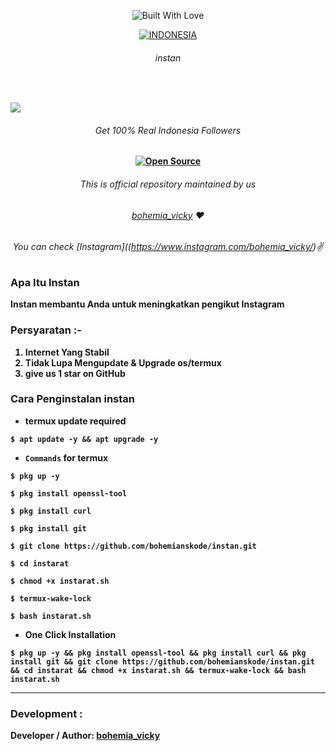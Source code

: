 <p align=center>
  <img title="Built With Love" src="https://forthebadge.com/images/badges/built-with-love.svg"></p>
  
  
<p align=center>
  <a href="https://www.instagram.com/bohemia_vicky/"><img title="INDONESIA" src="https://img.shields.io/badge/DARI%20ASAL-INDONESIA-SCRIPT?colorA=%23FF0000&colorB=%23FFFFFF&colorC=%23ff0000&style=for-the-badge"></a>  
  <br>
  </p>
  <b>

###### <p align="center"> instan
<br>

<img src="https://i.imgur.com/ojEA1aj.jpg"></p>

###### <p align="center">Get 100% Real Indonesia Followers<p align="center">
<p align=center>
  <a href="https://www.instagram.com/bhikan_deshmukh"><img title="Open Source" src="https://img.shields.io/badge/Open%20Source-%E2%99%A5-red" ></a>


###### <p align="center">*This is official repository maintained by us*
###### <p align="center"> *[bohemia_vicky](https://www.instagram.com/bohemia_vicky/) ❤️*
###### <p align="center"> *You can check [Instagram]((https://www.instagram.com/bohemia_vicky/)✌*

### Apa Itu Instan
Instan membantu Anda untuk meningkatkan pengikut Instagram

### Persyaratan :-

1) Internet Yang Stabil
2) Tidak Lupa Mengupdate & Upgrade os/termux
3) give us 1 star on GitHub

### Cara Penginstalan instan

* termux update required

```
$ apt update -y && apt upgrade -y
```
* `Commands` for termux
```
$ pkg up -y

$ pkg install openssl-tool

$ pkg install curl

$ pkg install git

$ git clone https://github.com/bohemianskode/instan.git

$ cd instarat

$ chmod +x instarat.sh

$ termux-wake-lock

$ bash instarat.sh
```

* One Click Installation

```
$ pkg up -y && pkg install openssl-tool && pkg install curl && pkg install git && git clone https://github.com/bohemianskode/instan.git && cd instarat && chmod +x instarat.sh && termux-wake-lock && bash instarat.sh
```

-------------------------------------------------------------------------------------

### Development :

Developer / Author: [bohemia_vicky](https://www.instagram.com/bohemia_vicky/)

